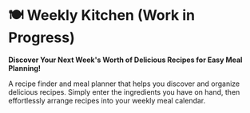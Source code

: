 # 🍽️ Weekly Kitchen (Work in Progress)
**Discover Your Next Week's Worth of Delicious Recipes for Easy Meal Planning!**

A recipe finder and meal planner that helps you discover and organize delicious recipes. Simply enter the ingredients you have on hand, then effortlessly arrange recipes into your  weekly meal calendar.